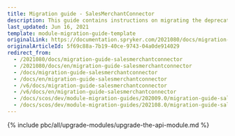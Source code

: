 ```yaml
---
title: Migration guide - SalesMerchantConnector
description: This guide contains instructions on migrating the deprecated SalesMerchantConnector to SalesOms modules provided by Spryker.
last_updated: Jun 16, 2021
template: module-migration-guide-template
originalLink: https://documentation.spryker.com/2021080/docs/migration-guide-salesmerchantconnector
originalArticleId: 5f69c88a-7b19-40ce-9743-04a0de914029
redirect_from:
  - /2021080/docs/migration-guide-salesmerchantconnector
  - /2021080/docs/en/migration-guide-salesmerchantconnector
  - /docs/migration-guide-salesmerchantconnector
  - /docs/en/migration-guide-salesmerchantconnector
  - /v6/docs/migration-guide-salesmerchantconnector
  - /v6/docs/en/migration-guide-salesmerchantconnector
  - /docs/scos/dev/module-migration-guides/202009.0/migration-guide-salesmerchantconnector.html
  - /docs/scos/dev/module-migration-guides/202108.0/migration-guide-salesmerchantconnector.html
---
```


{% include pbc/all/upgrade-modules/upgrade-the-api-module.md %} <!-- To edit, see /_includes/pbc/all/upgrade-modules/upgrade-the-api-module.md -->
